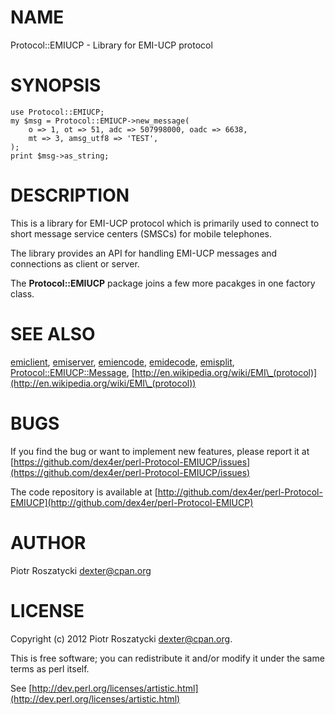 # NAME

Protocol::EMIUCP - Library for EMI-UCP protocol

# SYNOPSIS

    use Protocol::EMIUCP;
    my $msg = Protocol::EMIUCP->new_message(
        o => 1, ot => 51, adc => 507998000, oadc => 6638,
        mt => 3, amsg_utf8 => 'TEST',
    );
    print $msg->as_string;

# DESCRIPTION

This is a library for EMI-UCP protocol which is primarily used to connect to
short message service centers (SMSCs) for mobile telephones.

The library provides an API for handling EMI-UCP messages and connections as
client or server.

The __Protocol::EMIUCP__ package joins a few more pacakges in one factory
class.

# SEE ALSO

[emiclient](http://search.cpan.org/perldoc?emiclient), [emiserver](http://search.cpan.org/perldoc?emiserver), [emiencode](http://search.cpan.org/perldoc?emiencode), [emidecode](http://search.cpan.org/perldoc?emidecode), [emisplit](http://search.cpan.org/perldoc?emisplit),
[Protocol::EMIUCP::Message](http://search.cpan.org/perldoc?Protocol::EMIUCP::Message), [http://en.wikipedia.org/wiki/EMI\_(protocol)](http://en.wikipedia.org/wiki/EMI\_(protocol))

# BUGS

If you find the bug or want to implement new features, please report it at
[https://github.com/dex4er/perl-Protocol-EMIUCP/issues](https://github.com/dex4er/perl-Protocol-EMIUCP/issues)

The code repository is available at
[http://github.com/dex4er/perl-Protocol-EMIUCP](http://github.com/dex4er/perl-Protocol-EMIUCP)

# AUTHOR

Piotr Roszatycki <dexter@cpan.org>

# LICENSE

Copyright (c) 2012 Piotr Roszatycki <dexter@cpan.org>.

This is free software; you can redistribute it and/or modify it under
the same terms as perl itself.

See [http://dev.perl.org/licenses/artistic.html](http://dev.perl.org/licenses/artistic.html)
